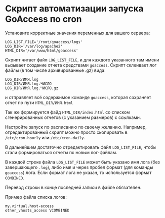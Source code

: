 # Скрипт автоматизации запуска GoAccess по cron

Установите корректные значения переменных для вашего сервера:

```
LOG_LIST_FILE='/root/goaccess/logs'
LOG_DIR='/var/log/apache2'
HTML_DIR='/var/www/html/goaccess'
```

Скрипт читает файл `LOG_LIST_FILE`, и для каждого указанного там имени вызывает создание отчета средствами `goaccess`. Скрипт склеивает лог файлы (в том числе архивированные .gz) вида:
```
LOG_DIR/ИМЯ.log
LOG_DIR/ИМЯ.log.ЧИСЛО
LOG_DIR/ИМЯ.log.ЧИСЛО.gz
```
и отправляет всё содержимое команде `goaccess`, которая сохраняет отчет по пути `HTML_DIR/ИМЯ.html`

Так же формируется файд `HTML_DIR/index.html` со списком сгенерированных отчетов (с указанием размеров) с ссылками.

Настройте запуск по расписанию по своему желанию.
Например, отредактированный скрипт можно просто скопировать в `/etc/cron.hourly` или `/etc/cron.daily`.

В дальнейшем достаточно отредактировать файл `LOG_LIST_FILE`, чтобы стали формироваться отчеты по новым лог-файлам.

В каждой строке файла `LOG_LIST_FILE` может быть указано имя лога (без завершающего `.log`), либо имя и через пробел формат (для команды `goaccess`) лога. Если формат лога не указан, то используется формат `COMBINED`.

Перевод строки в конце последней записи в файле обязателен.

Пример файла списка логов:
```
my.virtual.host-access
other_vhosts_access VCOMBINED
```
